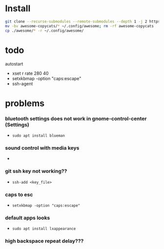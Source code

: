 # Install

```sh
git clone --recurse-submodules --remote-submodules --depth 1 -j 2 https://github.com/lcpz/awesome-copycats.git
mv -bv awesome-copycats/* ~/.config/awesome; rm -rf awesome-copycats
cp ./awesome/* -r ~/.config/awesome/
```

# todo

autostart
- xset r rate 280 40
- setxkbmap -option "caps:escape"
- ssh-agent

# problems

### bluetooth settings does not work in gnome-control-center (Settings)

- ```sudo apt install blueman```

### sound control with media keys

- 

### git ssh key not working??

- ```ssh-add <key_file>```

### caps to esc

- ```setxkbmap -option "caps:escape"```

### default apps looks
- ```sudo apt install lxappearance```

### high backspace repeat delay???

